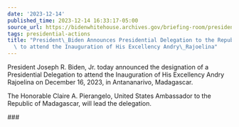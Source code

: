 ```yaml
---
date: '2023-12-14'
published_time: 2023-12-14 16:33:17-05:00
source_url: https://bidenwhitehouse.archives.gov/briefing-room/presidential-actions/2023/12/14/president-biden-announces-presidential-delegation-to-the-republic-of-madagascar-to-attend-the-inauguration-of-his-excellency-andry-rajoelina/
tags: presidential-actions
title: "President\_Biden Announces Presidential Delegation to the Republic of Madagascar\
  \ to attend the Inauguration of His Excellency Andry\_Rajoelina"
---
```

 
President Joseph R. Biden, Jr. today announced the designation of a
Presidential Delegation to attend the Inauguration of His Excellency
Andry Rajoelina on December 16, 2023, in Antananarivo, Madagascar.

The Honorable Claire A. Pierangelo, United States Ambassador to the
Republic of Madagascar, will lead the delegation.

\###
